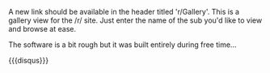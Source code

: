 A new link should be available in the header titled 'r/Gallery'. This is a gallery view for the /r/ site. Just enter the name of the sub you'd like to view and browse at ease.

The software is a bit rough but it was built entirely during free time...

{{{disqus}}}

